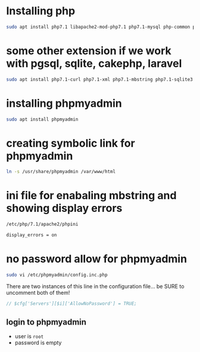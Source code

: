 # Installing php

~~~bash
sudo apt install php7.1 libapache2-mod-php7.1 php7.1-mysql php-common php7.1-cli php7.1-common php7.1-json php7.1-opcache php7.1-readline  
~~~

# some other extension if we work with pgsql, sqlite, cakephp, laravel

~~~bash
sudo apt install php7.1-curl php7.1-xml php7.1-mbstring php7.1-sqlite3 php7.1-xmlrpc php7.1-pgsql php7.1-bcmath php7.1-mcrypt php7.1-gd libapache2-mod-php7.1 libphp7.1-embed
~~~


# installing phpmyadmin

~~~bash
sudo apt install phpmyadmin
~~~

# creating symbolic link for phpmyadmin

~~~bash
ln -s /usr/share/phpmyadmin /var/www/html 
~~~

# ini file for enabaling mbstring and showing display errors 

~~~bash
/etc/php/7.1/apache2/phpini 
~~~

~~~bash
display_errors = on
~~~


#  no password allow for phpmyadmin   

~~~bash
sudo vi /etc/phpmyadmin/config.inc.php
~~~

There are two instances of this line in the configuration file… be SURE to uncomment both of them!

~~~php
// $cfg['Servers'][$i]['AllowNoPassword'] = TRUE;
~~~

## login to phpmyadmin    

* user is `root`
* password is empty







